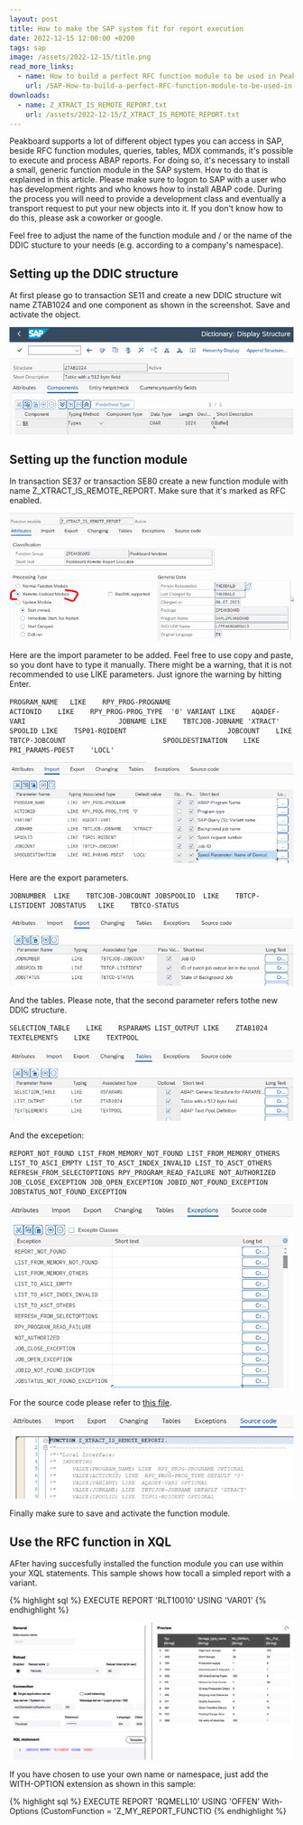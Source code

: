 ```yaml
---
layout: post
title: How to make the SAP system fit for report execution
date: 2022-12-15 12:00:00 +0200
tags: sap
image: /assets/2022-12-15/title.png
read_more_links:
  - name: How to build a perfect RFC function module to be used in Peakboard
    url: /SAP-How-to-build-a-perfect-RFC-function-module-to-be-used-in-Peakboard.html
downloads:
  - name: Z_XTRACT_IS_REMOTE_REPORT.txt
    url: /assets/2022-12-15/Z_XTRACT_IS_REMOTE_REPORT.txt
---
```

Peakboard supports a lot of different object types you can access in SAP, beside RFC function modules, queries, tables, MDX commands, it's possible to execute and process ABAP reports. For doing so, it's necessary to install a small, generic function module in the SAP system. How to do that is explained in this article. Please make sure to logon to SAP with a user who has development rights and who knows how to install ABAP code. During the process you will need to provide a development class and eventually a transport request to put your new objects into it. If you don't know how to do this, please ask a coworker or google.

Feel free to adjust the name of the function module and / or the name of the DDIC stucture to your needs (e.g. according to a company's namespace).

## Setting up the DDIC structure

At first please go to transaction SE11 and create a new DDIC structure wit name ZTAB1024 and one component as shown in the screenshot. Save and activate the object.

![image](/assets/2022-12-15/010.png)

## Setting up the function module

In transaction SE37 or transaction SE80 create a new function module with name Z_XTRACT_IS_REMOTE_REPORT.
Make sure that it's marked as RFC enabled.

![image](/assets/2022-12-15/020.png)

Here are the import parameter to be added. Feel free to use copy and paste, so you dont have to type it manually. There might be a warning, that it is not recommended to use LIKE parameters. Just ignore the warning by hitting Enter. 

`PROGRAM_NAME	LIKE	RPY_PROG-PROGNAME	                     
ACTIONID	LIKE	RPY_PROG-PROG_TYPE	'0'
VARIANT	LIKE	AQADEF-VARI	                     
JOBNAME	LIKE	TBTCJOB-JOBNAME	'XTRACT'
SPOOLID	LIKE	TSP01-RQIDENT	                     
JOBCOUNT	LIKE	TBTCP-JOBCOUNT	                     
SPOOLDESTINATION	LIKE	PRI_PARAMS-PDEST	'LOCL'`
                              			                     
![image](/assets/2022-12-15/030.png)

Here are the export parameters.

`JOBNUMBER	LIKE	TBTCJOB-JOBCOUNT
JOBSPOOLID	LIKE	TBTCP-LISTIDENT
JOBSTATUS	LIKE	TBTCO-STATUS`
                              			                     
![image](/assets/2022-12-15/040.png)

And the tables. Please note, that the second parameter refers tothe new DDIC structure.

`SELECTION_TABLE	LIKE	RSPARAMS
LIST_OUTPUT	LIKE	ZTAB1024
TEXTELEMENTS	LIKE	TEXTPOOL`
                              			                     
![image](/assets/2022-12-15/050.png)

And the excepetion:

`REPORT_NOT_FOUND
LIST_FROM_MEMORY_NOT_FOUND
LIST_FROM_MEMORY_OTHERS
LIST_TO_ASCI_EMPTY
LIST_TO_ASCT_INDEX_INVALID
LIST_TO_ASCT_OTHERS
REFRESH_FROM_SELECTOPTIONS
RPY_PROGRAM_READ_FAILURE
NOT_AUTHORIZED
JOB_CLOSE_EXCEPTION
JOB_OPEN_EXCEPTION
JOBID_NOT_FOUND_EXCEPTION
JOBSTATUS_NOT_FOUND_EXCEPTION`
                              			                     
![image](/assets/2022-12-15/060.png)

For the source code please refer to [this file](/assets/2022-12-15/Z_XTRACT_IS_REMOTE_REPORT.txt).

![image](/assets/2022-12-15/070.png)

Finally make sure to save and activate the function module.

## Use the RFC function in XQL

AFter having succesfully installed the function module you can use within your XQL statements. This sample shows how tocall a simpled report with a variant.

{% highlight sql %}
EXECUTE REPORT 'RLT10010' USING 'VAR01'
{% endhighlight %}

![image](/assets/2022-12-15/080.png)

If you have chosen to use your own name or namespace, just add the WITH-OPTION extension as shown in this sample:
 
{% highlight sql %}
EXECUTE REPORT 'RQMELL10' USING 'OFFEN'
With-Options (CustomFunction = 'Z_MY_REPORT_FUNCTIO
{% endhighlight %}

